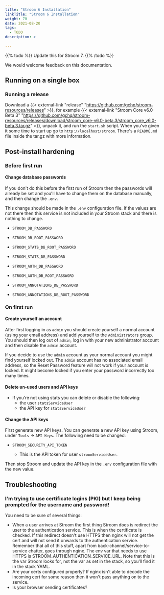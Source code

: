 ```yaml
---
title: "Stroom 6 Installation"
linkTitle: "Stroom 6 Installation"
weight: 70
date: 2021-08-20
tags: 
  - TODO
description: >
  
---
```


{{% todo %}}
Update this for Stroom 7.
{{% /todo %}}


We would welcome feedback on this documentation.


## Running on a single box

### Running a release

Download a {{< external-link "release" "https://github.com/gchq/stroom-resources/releases" >}}, for example {{< external-link "Stroom Core v6.0 Beta 3" "https://github.com/gchq/stroom-resources/releases/download/stroom_core-v6.0-beta.3/stroom_core_v6.0-beta.3.tar.gz" >}}, unpack it, and run the `start.sh` script. When you've given it some time to start up go to `http://localhost/stroom`. There's a `README.md` file inside the tar.gz with more information.


## Post-install hardening

### Before first run

#### Change database passwords

If you don't do this before the first run of Stroom then the passwords will already be set and you'll have to change them on the database manually, and then change the `.env`.

This change should be made in the `.env` configuration file. If the values are not there then this service is not included in your Stroom stack and there is nothing to change.

- `STROOM_DB_PASSWORD`
- `STROOM_DB_ROOT_PASSWORD`

- `STROOM_STATS_DB_ROOT_PASSWORD`
- `STROOM_STATS_DB_PASSWORD`

- `STROOM_AUTH_DB_PASSWORD`
- `STROOM_AUTH_DB_ROOT_PASSWORD`

- `STROOM_ANNOTATIONS_DB_PASSWORD`
- `STROOM_ANNOTATIONS_DB_ROOT_PASSWORD`


### On first run

#### Create yourself an account

After first logging in as `admin` you should create yourself a normal account (using your email address) and add yourself to the `Administrators` group. You should then log out of `admin`, log in with your new administrator account and then disable the `admin` account. 

If you decide to use the `admin` account as your normal account you might find yourself locked out. The `admin` account has no associated email address, so the Reset Password feature will not work if your account is locked. It might become locked if you enter your password incorrectly too many times.


#### Delete un-used users and API keys

- If you're not using stats you can delete or disable the following:
  - the user `statsServiceUser`
  - the API key for `statsServiceUser`


#### Change the API keys

First generate new API keys. You can generate a new API key using Stroom, under `Tools` -> `API Keys`. The following need to be changed:

- `STROOM_SECURITY_API_TOKEN`

  - This is the API token for user `stroomServiceUser`.

Then stop Stroom and update the API key in the `.env` configuration file with the new value.


## Troubleshooting

### I'm trying to use certificate logins (PKI) but I keep being prompted for the username and password!

You need to be sure of several things:
- When a user arrives at Stroom the first thing Stroom does is redirect the user to the authentication service. This is when the certificate is checked. If this redirect doesn't use HTTPS then nginx will not get the cert and will not send it onwards to the authentication service. Remember that all of this stuff, apart from back-channel/service-to-service chatter, goes through nginx. The env var that needs to use HTTPS is STROOM_AUTHENTICATION_SERVICE_URL. Note that this is the var Stroom looks for, not the var as set in the stack, so you'll find it in the stack YAML.
- Are your certs configured properly? If nginx isn't able to decode the incoming cert for some reason then it won't pass anything on to the service.
- Is your browser sending certificates?

